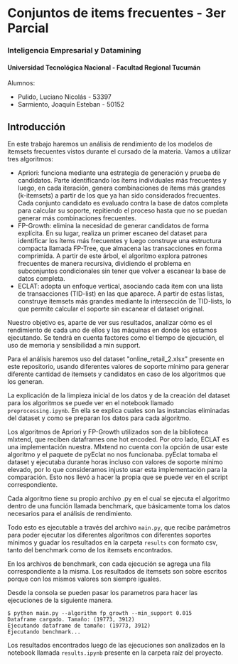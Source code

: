 # Conjuntos de items frecuentes - 3er Parcial

### Inteligencia Empresarial y Datamining
#### Universidad Tecnológica Nacional - Facultad Regional Tucumán

Alumnos:
* Pulido, Luciano Nicolás - 53397
* Sarmiento, Joaquín Esteban - 50152

## Introducción

En este trabajo haremos un análisis de rendimiento de los modelos de itemsets frecuentes vistos durante el cursado de la materia. Vamos a utilizar tres algoritmos:

- Apriori: funciona mediante una estrategia de generación y prueba de candidatos. Parte identificando los ítems individuales más frecuentes y luego, en cada iteración, genera combinaciones de ítems más grandes (k-itemsets) a partir de los que ya han sido considerados frecuentes. Cada conjunto candidato es evaluado contra la base de datos completa para calcular su soporte, repitiendo el proceso hasta que no se puedan generar más combinaciones frecuentes.
- FP-Growth: elimina la necesidad de generar candidatos de forma explícita. En su lugar, realiza un primer escaneo del dataset para identificar los ítems más frecuentes y luego construye una estructura compacta llamada FP-Tree, que almacena las transacciones en forma comprimida. A partir de este árbol, el algoritmo explora patrones frecuentes de manera recursiva, dividiendo el problema en subconjuntos condicionales sin tener que volver a escanear la base de datos completa.
- ECLAT: adopta un enfoque vertical, asociando cada ítem con una lista de transacciones (TID-list) en las que aparece. A partir de estas listas, construye itemsets más grandes mediante la intersección de TID-lists, lo que permite calcular el soporte sin escanear el dataset original.

Nuestro objetivo es, aparte de ver sus resultados, analizar cómo es el rendimiento de cada uno de ellos y las máquinas en donde los estamos ejecutando. Se tendrá en cuenta factores como el tiempo de ejecución, el uso de memoria y sensibilidad a min support.

Para el análisis haremos uso del dataset "online_retail_2.xlsx" presente en este repositorio, usando diferentes valores de soporte mínimo para generar diferente cantidad de itemsets y candidatos en caso de los algoritmos que los generan.

La explicación de la limpieza inicial de los datos y de la creación del dataset para los algoritmos se puede ver en el notebook llamado `preprocessing.ipynb`. En ella se explica cuales son las instancias eliminadas del dataset y como se preparan los datos para cada algoritmo.

Los algoritmos de Apriori y FP-Growth utilizados son de la biblioteca mlxtend, que reciben dataframes one hot encoded. Por otro lado, ECLAT es una implementación nuestra. Mlxtend no cuenta con la opción de usar este algoritmo y el paquete de pyEclat no nos funcionaba. pyEclat tomaba el dataset y ejecutaba durante horas incluso con valores de soporte mínimo elevado, por lo que consideramos injusto usar esta implementación para la comparación. Esto nos llevó a hacer la propia que se puede ver en el script correspondiente.

Cada algoritmo tiene su propio archivo .py en el cual se ejecuta el algoritmo dentro de una función llamada benchmark, que básicamente toma los datos necesarios para el análisis de rendimiento.

Todo esto es ejecutable a través del archivo `main.py`, que recibe parámetros para poder ejecutar los diferentes algoritmos con diferentes soportes mínimos y guadar los resultados en la carpeta `results` con formato csv, tanto del benchmark como de los itemsets encontrados.

En los archivos de benchmark, con cada ejecución se agrega una fila correspondiente a la misma. Los resultados de itemsets son sobre escritos porque con los mismos valores son siempre iguales.

Desde la consola se pueden pasar los parametros para hacer las ejecuciones de la siguiente manera.

```
$ python main.py --algorithm fp_growth --min_support 0.015
Dataframe cargado. Tamaño: (19773, 3912)
Ejecutando dataframe de tamaño: (19773, 3912)
Ejecutando benchmark...
```

Los resultados encontrados luego de las ejecuciones son analizados en la notebook llamada `results.ipynb` presente en la carpeta raíz del proyecto.




